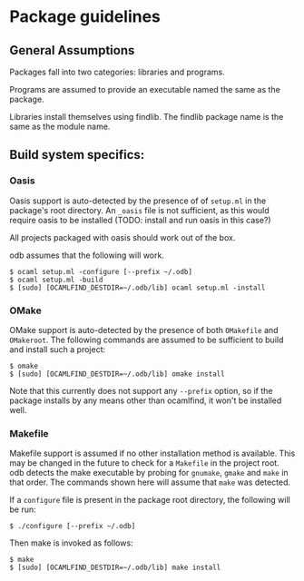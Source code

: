 # Package guidelines

## General Assumptions

Packages fall into two categories: libraries and programs.

Programs are assumed to provide an executable named the same as the package.

Libraries install themselves using findlib.  The findlib package name is the same as the module name.


## Build system specifics:

### Oasis

Oasis support is auto-detected by the presence of of `setup.ml` in the
package's root directory.  An `_oasis` file is not sufficient, as this
would require oasis to be installed (TODO: install and run oasis in
this case?)

All projects packaged with oasis should work out of the box.

odb assumes that the following will work.

```shell
$ ocaml setup.ml -configure [--prefix ~/.odb]
$ ocaml setup.ml -build
$ [sudo] [OCAMLFIND_DESTDIR=~/.odb/lib] ocaml setup.ml -install
```

### OMake

OMake support is auto-detected by the presence of both `OMakefile` and
`OMakeroot`.  The following commands are assumed to be sufficient to build and install such a project:

```shell
$ omake
$ [sudo] [OCAMLFIND_DESTDIR=~/.odb/lib] omake install

```

Note that this currently does not support any `--prefix` option, so if
the package installs by any means other than ocamlfind, it won't be
installed well.

### Makefile

Makefile support is assumed if no other installation method is
available.  This may be changed in the future to check for a
`Makefile` in the project root.  odb detects the make executable by
probing for `gnumake`, `gmake` and `make` in that order.  The commands
shown here will assume that `make` was detected.

If a `configure` file is present in the package root directory, the
following will be run:

```shell
$ ./configure [--prefix ~/.odb]
```

Then make is invoked as follows:

```shell
$ make
$ [sudo] [OCAMLFIND_DESTDIR=~/.odb/lib] make install
```
